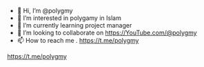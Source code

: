 - 👋 Hi, I’m @polygmy
- 👀 I’m interested in polygamy in Islam 
- 🌱 I’m currently learning project manager 
- 💞️ I’m looking to collaborate on https://YouTube.com/@polygmy
- 📫 How to reach me . https://t.me/polygmy 

<!---
polygmy/polygmy is a ✨ special ✨ repository because its `README.md` (this file) appears on your GitHub profile.
You can click the Preview link to take a look at your changes. https://YouTube.com/@polygmy 
--->
https://t.me/polygmy
